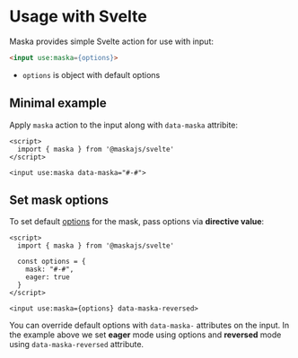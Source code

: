 # Usage with Svelte

Maska provides simple Svelte action for use with input:

```html
<input use:maska={options}>
```

- `options` is object with default options


## Minimal example

Apply `maska` action to the input along with `data-maska` attribite:

```svelte
<script>
  import { maska } from '@maskajs/svelte'
</script>

<input use:maska data-maska="#-#">
```


## Set mask options

To set default [options](/options) for the mask, pass options via **directive value**:

```svelte
<script>
  import { maska } from '@maskajs/svelte'

  const options = {
    mask: "#-#",
    eager: true
  }
</script>

<input use:maska={options} data-maska-reversed>
```

You can override default options with `data-maska-` attributes on the input. In the example above we set **eager** mode using options and **reversed** mode using `data-maska-reversed` attribute.
